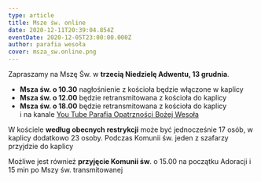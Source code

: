 ```yaml
---
type: article
title: Msze św. online
date: 2020-12-11T20:39:04.854Z
eventDate: 2020-12-05T23:00:00.000Z
author: parafia wesoła
cover: msza_sw.online.png
---
```

<!--StartFragment-->

Zapraszamy na Mszę Św. w **trzecią Niedzielę Adwentu, 13 grudnia**. 

* **Msza św. o 10.30** nagłośnienie z kościoła będzie włączone w kaplicy
* **Msza św. o 12.00** będzie retransmitowana z kościoła do kaplicy 
* **Msza św. o 18.00** będzie retransmitowana z kościoła do kaplicy \
  i na kanale [You Tube Parafia Opatrzności Bożej Wesoła](https://www.youtube.com/channel/UCydI-tJHrPj-KT_JTwAi2vw)

W kościele **według obecnych restrykcji** może być jednocześnie 17 osób, w kaplicy dodatkowo 23 osoby. Podczas Komunii św. jeden z szafarzy przyjdzie do kaplicy

Możliwe jest również **przyjęcie Komunii św**. o 15.00 na początku Adoracji i 15 min po Mszy św. transmitowanej

<!--EndFragment-->